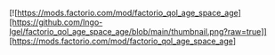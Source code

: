 [![https://mods.factorio.com/mod/factorio_qol_age_space_age][https://github.com/Ingo-Igel/factorio_qol_age_space_age/blob/main/thumbnail.png?raw=true]][https://mods.factorio.com/mod/factorio_qol_age_space_age]
